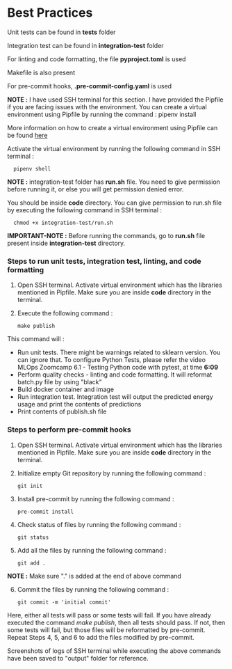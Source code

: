 # Best Practices

Unit tests can be found in **tests** folder

Integration test can be found in **integration-test** folder

For linting and code formatting, the file **pyproject.toml** is used

Makefile is also present

For pre-commit hooks, **.pre-commit-config.yaml** is used

**NOTE :** I have used SSH terminal for this section. I have provided the Pipfile if you are facing issues with the environment. You can create a virtual environment using Pipfile by running the command : pipenv install

More information on how to create a virtual environment using Pipfile can be found [here](https://stackoverflow.com/questions/52171593/how-to-install-dependencies-from-a-copied-pipfile-inside-a-virtual-environment)

Activate the virtual environment by running the following command in SSH terminal :

      pipenv shell

**NOTE :** integration-test folder has **run.sh** file. You need to give permission before running it, or else you will get permission denied error.

You should be inside **code** directory. You can give permission to run.sh file by executing the following command in SSH terminal :

      chmod +x integration-test/run.sh

**IMPORTANT-NOTE :** Before running the commands, go to **run.sh** file present inside **integration-test** directory.

### Steps to run unit tests, integration test, linting, and code formatting

1. Open SSH terminal. Activate virtual environment which has the libraries mentioned in Pipfile. Make sure you are inside **code** directory in the terminal.

2. Execute the following command :

       make publish

This command will :

* Run unit tests. There might be warnings related to sklearn version. You can ignore that. To configure Python Tests, please refer the video MLOps Zoomcamp 6.1 - Testing Python code with pytest, at time **6:09**
* Perform quality checks - linting and code formatting. It will reformat batch.py file by using "black"
* Build docker container and image
* Run integration test. Integration test will output the predicted energy usage and print the contents of predictions
* Print contents of publish.sh file

### Steps to perform pre-commit hooks

1. Open SSH terminal. Activate virtual environment which has the libraries mentioned in Pipfile. Make sure you are inside **code** directory in the terminal.

2. Initialize empty Git repository by running the following command :

       git init

3. Install pre-commit by running the following command :

       pre-commit install

4. Check status of files by running the following command :

       git status

5. Add all the files by running the following command :

       git add .

**NOTE :** Make sure "." is added at the end of above command

6. Commit the files by running the following command :

       git commit -m 'initial commit'

Here, either all tests will pass or some tests will fail. If you have already executed the command *make publish*, then all tests should pass. If not, then some tests will fail, but those files will be reformatted by pre-commit. Repeat Steps 4, 5, and 6 to add the files modified by pre-commit.

Screenshots of logs of SSH terminal while executing the above commands have been saved to "output" folder for reference.
